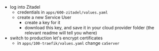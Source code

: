 * log into Zitadel
  * credentials in `apps/600-zitadel/values.yaml` 
  * create a new Service User 
    * create a key for it
    * download this key, and save it in your cloud provider folder (the relevant readme will tell you where)
* switch to production let's encrypt certificates
  * in `apps/100-traefik/values.yaml` change `caServer` 